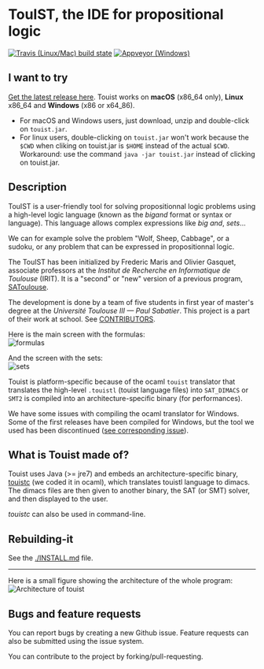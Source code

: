 TouIST, the IDE for propositional logic
=======================================

[![Travis (Linux/Mac) build state](https://travis-ci.org/touist/touist.svg?branch=master)](https://travis-ci.org/touist/touist)
[![Appveyor (Windows)](https://ci.appveyor.com/api/projects/status/rayupfflmut8xbe0?svg=true)](https://ci.appveyor.com/project/maelvalais/touist-kila4)

## I want to try
[Get the latest release here](https://github.com/touist/touist/releases). Touist works on **macOS** (x86_64 only), **Linux** x86\_64 and **Windows** (x86 or x64\_86). 

- For macOS and Windows users, just download, unzip and double-click on `touist.jar`. 
- For linux users, double-clicking on `touist.jar` won't work because the `$CWD` when cliking on touist.jar is `$HOME` instead of the actual `$CWD`. 
Workaround: use the command `java -jar touist.jar` instead of clicking on touist.jar.

## Description

TouIST is a user-friendly tool for solving propositionnal logic problems using a high-level logic language (known as the _bigand_ format or syntax or language). This language allows complex expressions like _big and_, _sets_...

We can for example solve the problem "Wolf, Sheep, Cabbage", or a sudoku, or any problem that can be expressed in propositionnal logic.

The TouIST has been initialized by Frederic Maris and Olivier Gasquet, associate professors at the _Institut de Recherche en Informatique de Toulouse_ (IRIT). It is a "second" or "new" version of a previous program, [SAToulouse](http://www.irit.fr/satoulouse/).

The development is done by a team of five students in first year of master's degree at the _Université Toulouse III — Paul Sabatier_. This project is a part of their work at school. See [CONTRIBUTORS](https://github.com/touist/touist/blob/master/CONTRIBUTORS.md).

Here is the main screen with the formulas:  
![formulas](https://cloud.githubusercontent.com/assets/2195781/13850422/185bcf66-ec5a-11e5-9fee-59b5c2ae38b7.png)

And the screen with the sets:  
![sets](https://cloud.githubusercontent.com/assets/2195781/13850431/20162d82-ec5a-11e5-884a-e8b6aaafe416.png)

Touist is platform-specific because of the ocaml `touist` translator that translates the high-level `.touistl` (touist language files) into `SAT_DIMACS` or `SMT2` is compiled into an architecture-specific binary (for performances).

We have some issues with compiling the ocaml translator for Windows. Some of the first releases have been compiled for Windows, but the tool we used has been discontinued ([see corresponding issue](https://github.com/touist/touist/issues/5)).


## What is Touist made of?
Touist uses Java (>= jre7) and embeds an architecture-specific binary, [touistc](https://github.com/touist/touist/tree/master/touist-translator) (we coded it in ocaml), which translates touistl language to dimacs. The dimacs files are then given to another binary, the SAT (or SMT) solver, and then displayed to the user.

_touistc_ can also be used in command-line.


## Rebuilding-it
See the [./INSTALL.md](https://github.com/touist/touist/blob/master/INSTALL.md) file.

------------
Here is a small figure showing the architecture of the whole program:   
![Architecture of touist](https://cloud.githubusercontent.com/assets/2195781/7631517/94c276e0-fa43-11e4-9a5c-351b84c2d1e1.png)

## Bugs and feature requests
You can report bugs by creating a new Github issue. Feature requests can also be submitted using the issue system.  

You can contribute to the project by forking/pull-requesting.
